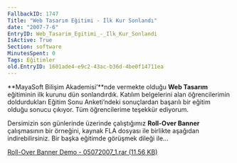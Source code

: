 ```yaml
---
FallbackID: 1747
Title: "Web Tasarım Eğitimi - İlk Kur Sonlandı"
date: "2007-7-6"
EntryID: Web_Tasarim_Egitimi_-_Ilk_Kur_Sonlandi
IsActive: True
Section: software
MinutesSpent: 0
Tags: Eğitimler
old.EntryID: 1601ade4-e9c2-43ac-b36d-4be0f14711ea
---
```

**MayaSoft Bilişim Akademisi’**nde vermekte olduğu **Web Tasarım**
eğitiminin ilk kurunu dün sonlandırdık. Katılım belgelerini alan
öğrencilerimin doldurdukları Eğitim Sonu Anketi’ndeki sonuçlardan
başarılı bir eğitim olduğu sonucu çıkıyor. Tüm öğrencilerime teşekkür
ediyorum.

Dersimizin son günlerinde üzerinde çalıştığımız **Roll-Over Banner**
çalışmasının bir örneğini, kaynak FLA dosyası ile birlikte aşağıdan
indirebilirsiniz. Bir başka eğitimde görüşmek dileği ile…

[Roll-Over Banner Demo - 05072007\_1.rar (11.56
KB)](media/Web_Tasarim_Egitimi_-_Ilk_Kur_Sonlandi/05072007_1.rar)


